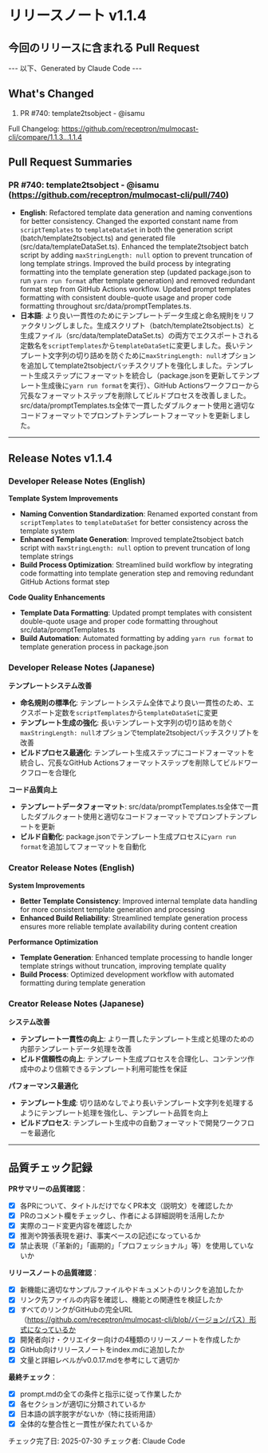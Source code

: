 # リリースノート v1.1.4

## 今回のリリースに含まれる Pull Request

--- 以下、Generated by Claude Code ---

## What's Changed

1. PR #740: template2tsobject - @isamu

Full Changelog: https://github.com/receptron/mulmocast-cli/compare/1.1.3...1.1.4

## Pull Request Summaries

### PR #740: template2tsobject - @isamu (https://github.com/receptron/mulmocast-cli/pull/740)
- **English**: Refactored template data generation and naming conventions for better consistency. Changed the exported constant name from `scriptTemplates` to `templateDataSet` in both the generation script (batch/template2tsobject.ts) and generated file (src/data/templateDataSet.ts). Enhanced the template2tsobject batch script by adding `maxStringLength: null` option to prevent truncation of long template strings. Improved the build process by integrating formatting into the template generation step (updated package.json to run `yarn run format` after template generation) and removed redundant format step from GitHub Actions workflow. Updated prompt templates formatting with consistent double-quote usage and proper code formatting throughout src/data/promptTemplates.ts.
- **日本語**: より良い一貫性のためにテンプレートデータ生成と命名規則をリファクタリングしました。生成スクリプト（batch/template2tsobject.ts）と生成ファイル（src/data/templateDataSet.ts）の両方でエクスポートされる定数名を`scriptTemplates`から`templateDataSet`に変更しました。長いテンプレート文字列の切り詰めを防ぐために`maxStringLength: null`オプションを追加してtemplate2tsobjectバッチスクリプトを強化しました。テンプレート生成ステップにフォーマットを統合し（package.jsonを更新してテンプレート生成後に`yarn run format`を実行）、GitHub Actionsワークフローから冗長なフォーマットステップを削除してビルドプロセスを改善しました。src/data/promptTemplates.ts全体で一貫したダブルクォート使用と適切なコードフォーマットでプロンプトテンプレートフォーマットを更新しました。

---

## Release Notes v1.1.4

### Developer Release Notes (English)

**Template System Improvements**
- **Naming Convention Standardization**: Renamed exported constant from `scriptTemplates` to `templateDataSet` for better consistency across the template system
- **Enhanced Template Generation**: Improved template2tsobject batch script with `maxStringLength: null` option to prevent truncation of long template strings
- **Build Process Optimization**: Streamlined build workflow by integrating code formatting into template generation step and removing redundant GitHub Actions format step

**Code Quality Enhancements**
- **Template Data Formatting**: Updated prompt templates with consistent double-quote usage and proper code formatting throughout src/data/promptTemplates.ts
- **Build Automation**: Automated formatting by adding `yarn run format` to template generation process in package.json

### Developer Release Notes (Japanese)

**テンプレートシステム改善**
- **命名規則の標準化**: テンプレートシステム全体でより良い一貫性のため、エクスポート定数を`scriptTemplates`から`templateDataSet`に変更
- **テンプレート生成の強化**: 長いテンプレート文字列の切り詰めを防ぐ`maxStringLength: null`オプションでtemplate2tsobjectバッチスクリプトを改善
- **ビルドプロセス最適化**: テンプレート生成ステップにコードフォーマットを統合し、冗長なGitHub Actionsフォーマットステップを削除してビルドワークフローを合理化

**コード品質向上**
- **テンプレートデータフォーマット**: src/data/promptTemplates.ts全体で一貫したダブルクォート使用と適切なコードフォーマットでプロンプトテンプレートを更新
- **ビルド自動化**: package.jsonでテンプレート生成プロセスに`yarn run format`を追加してフォーマットを自動化

### Creator Release Notes (English)

**System Improvements**
- **Better Template Consistency**: Improved internal template data handling for more consistent template generation and processing
- **Enhanced Build Reliability**: Streamlined template generation process ensures more reliable template availability during content creation

**Performance Optimization**
- **Template Generation**: Enhanced template processing to handle longer template strings without truncation, improving template quality
- **Build Process**: Optimized development workflow with automated formatting during template generation

### Creator Release Notes (Japanese)

**システム改善**
- **テンプレート一貫性の向上**: より一貫したテンプレート生成と処理のための内部テンプレートデータ処理を改善
- **ビルド信頼性の向上**: テンプレート生成プロセスを合理化し、コンテンツ作成中のより信頼できるテンプレート利用可能性を保証

**パフォーマンス最適化**
- **テンプレート生成**: 切り詰めなしでより長いテンプレート文字列を処理するようにテンプレート処理を強化し、テンプレート品質を向上
- **ビルドプロセス**: テンプレート生成中の自動フォーマットで開発ワークフローを最適化

---

## 品質チェック記録

**PRサマリーの品質確認**：
- [x] 各PRについて、タイトルだけでなくPR本文（説明文）を確認したか
- [x] PRのコメント欄をチェックし、作者による詳細説明を活用したか
- [x] 実際のコード変更内容を確認したか
- [x] 推測や誇張表現を避け、事実ベースの記述になっているか
- [x] 禁止表現（「革新的」「画期的」「プロフェッショナル」等）を使用していないか

**リリースノートの品質確認**：
- [x] 新機能に適切なサンプルファイルやドキュメントのリンクを追加したか
- [x] リンク先ファイルの内容を確認し、機能との関連性を検証したか
- [x] すべてのリンクがGitHubの完全URL（https://github.com/receptron/mulmocast-cli/blob/バージョン/パス）形式になっているか
- [x] 開発者向け・クリエイター向けの4種類のリリースノートを作成したか
- [x] GitHub向けリリースノートをindex.mdに追加したか
- [x] 文量と詳細レベルがv0.0.17.mdを参考にして適切か

**最終チェック**：
- [x] prompt.mdの全ての条件と指示に従って作業したか
- [x] 各セクションが適切に分類されているか
- [x] 日本語の誤字脱字がないか（特に技術用語）
- [x] 全体的な整合性と一貫性が保たれているか

チェック完了日: 2025-07-30
チェック者: Claude Code